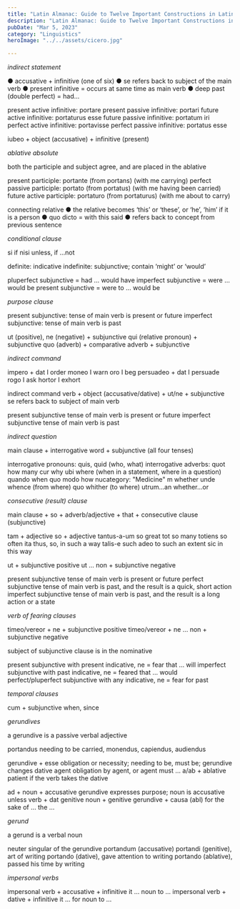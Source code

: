 ```yaml
---
title: "Latin Almanac: Guide to Twelve Important Constructions in Latin"
description: "Latin Almanac: Guide to Twelve Important Constructions in Latin"
pubDate: "Mar 5, 2023"
category: "Linguistics"
heroImage: "../../assets/cicero.jpg"

---
```



*indirect statement*

●	accusative + infinitive (one of six)
●	se refers back to subject of the main verb
●	present infinitive = occurs at same time as main verb
●	deep past (double perfect) = had...

present active infinitive: portare
present passive infinitive: portari
future active infinitive: portaturus esse
future passive infinitive: portatum iri
perfect active infinitive: portavisse
perfect passive infinitive: portatus esse

iubeo + object (accusative) + infinitive (present)

*ablative absolute*

both the participle and subject agree, and are placed in the ablative

present participle: portante (from portans) (with me carrying)
perfect passive participle: portato (from portatus) (with me having been carried)
future active participle: portaturo (from portaturus) (with me about to carry)

connecting relative
●	the relative becomes ‘this’ or ‘these’, or ‘he’, ‘him’ if it is a person
●	quo dicto = with this said
●	refers back to concept from previous sentence

*conditional clause*

si if
nisi unless, if ...not

definite: indicative
indefinite: subjunctive; contain ‘might’ or ‘would’

pluperfect subjunctive = had … would have
imperfect subjunctive = were … would be
present subjunctive = were to … would be

*purpose clause*

present subjunctive: tense of main verb is present or future
imperfect subjunctive: tense of main verb is past

ut (positive), ne (negative) + subjunctive
qui (relative pronoun) + subjunctive
quo (adverb) + comparative adverb + subjunctive

*indirect command*

impero + dat I order
moneo I warn
oro I beg
persuadeo + dat I persuade
rogo I ask
hortor I exhort

indirect command verb + object (accusative/dative) + ut/ne + subjunctive
se refers back to subject of main verb

present subjunctive tense of main verb is present or future
imperfect subjunctive tense of main verb is past

*indirect question*

main clause + interrogative word + subjunctive (all four tenses)

interrogative pronouns: quis, quid (who, what)
interrogative adverbs:
quot how many
cur why
ubi where (when in a statement, where in a question)
quando when
quo modo how
nucategory: "Medicine"
m whether
unde whence (from where)
quo whither (to where)
utrum...an whether...or

*consecutive (result) clause*

main clause + so + adverb/adjective + that + consecutive clause (subjunctive)

tam + adjective so + adjective
tantus-a-um so great
tot so many
totiens so often
ita thus, so, in such a way
talis-e such
adeo to such an extent
sic in this way

ut + subjunctive positive
ut … non + subjunctive negative

present subjunctive tense of main verb is present or future
perfect subjunctive tense of main verb is past, and the result is a quick, short action
imperfect subjunctive tense of main verb is past, and the result is a long action or a state

*verb of fearing clauses*

timeo/vereor + ne + subjunctive positive
timeo/vereor + ne … non + subjunctive negative

subject of subjunctive clause is in the nominative

present subjunctive with present indicative, ne = fear that … will
imperfect subjunctive with past indicative, ne = feared that … would
perfect/pluperfect subjunctive with any indicative, ne = fear for past

*temporal clauses*

cum + subjunctive when, since

*gerundives*

a gerundive is a passive verbal adjective

portandus needing to be carried, monendus, capiendus, audiendus

gerundive + esse obligation or necessity; needing to be, must be; gerundive changes
dative agent obligation by agent, or agent must …
a/ab + ablative patient if the verb takes the dative

ad + noun + accusative gerundive expresses purpose; noun is accusative unless verb + dat
genitive noun + genitive gerundive + causa (abl) for the sake of … the ...

*gerund*

a gerund is a verbal noun

neuter singular of the gerundive
portandum (accusative)
portandi (genitive), art of writing
portando (dative), gave attention to writing
portando (ablative), passed his time by writing

*impersonal verbs*

impersonal verb + accusative + infinitive it … noun to ...
impersonal verb + dative + infinitive it … for noun to …
